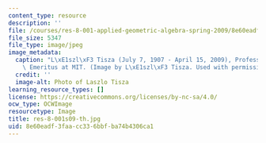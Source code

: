 ```yaml
---
content_type: resource
description: ''
file: /courses/res-8-001-applied-geometric-algebra-spring-2009/8e60eadf3faacc336bbfba74b4306ca1_res-8-001s09-th.jpg
file_size: 5347
file_type: image/jpeg
image_metadata:
  caption: "L\xE1szl\xF3 Tisza (July 7, 1907 - April 15, 2009), Professor of Physics\
    \ Emeritus at MIT. (Image by L\xE1szl\xF3 Tisza. Used with permission.)"
  credit: ''
  image-alt: Photo of Laszlo Tisza
learning_resource_types: []
license: https://creativecommons.org/licenses/by-nc-sa/4.0/
ocw_type: OCWImage
resourcetype: Image
title: res-8-001s09-th.jpg
uid: 8e60eadf-3faa-cc33-6bbf-ba74b4306ca1
---
```


